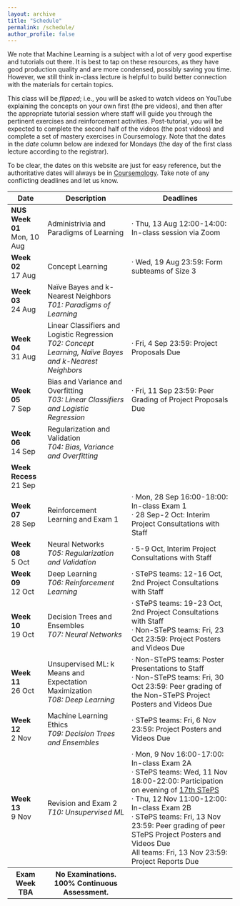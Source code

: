 ```yaml
---
layout: archive
title: "Schedule"
permalink: /schedule/
author_profile: false
---
```


We note that Machine Learning is a subject with a lot of very good expertise and tutorials out there. It is best to tap on these resources, as they have good production quality and are more condensed, possibly saving you time. However, we still think in-class lecture is helpful to build better connection with the materials for certain topics.

This class will be _flipped_; i.e., you will be asked to watch videos on YouTube explaining the concepts on your own first (the pre videos), and then after the appropriate tutorial session where staff will guide you through the pertinent exercises and reinforcement activities. Post-tutorial, you will be expected to complete the second half of the videos (the post videos) and complete a set of mastery exercises in Coursemology.  Note that the dates in the _date_ column below are indexed for Mondays (the day of the first class lecture according to the registrar).

To be clear, the dates on this website are just for easy reference, but the authoritative dates will always be in [Coursemology](https://coursemology.org/courses/1870).  Take note of any conflicting deadlines and let us know.

<!--- For those who find the pace of the videos too fast or needing a bit more time to digest the materials, we will offer an in-class help session during the lecture slot (i.e., Thursdays 12:00-14:00) on the remaining weeks (Weeks 2-6 and 8-12). This is completely optional (not counting against your workload), and we will not be introducing any material for the help sessions. It is just voluntary help from all of us on the staff. -->


<table class="table table-striped">
<thead class="thead-inverse"><tr><th>Date</th><th>Description</th><th>Deadlines</th></tr></thead>
<tbody>
<tr>
  <td><b>NUS Week 01</b><br />Mon, 10 Aug
  </td>
  <td>Administrivia and Paradigms of Learning</td>
  <td>· Thu, 13 Aug 12:00-14:00: In-class session via Zoom
  </td>
</tr>
<tr>
  <td><b>Week 02</b><br />17 Aug
  </td>
  <td>Concept Learning
  </td>
  <td>· Wed, 19 Aug 23:59: Form subteams of Size 3
  </td>
</tr>
<tr>
  <td><b>Week 03</b><br />24 Aug
  </td>
  <td>Naïve Bayes and k-Nearest Neighbors
  <em><br />T01: Paradigms of Learning</em>
  <td>
  </td>
  </td>
</tr>
<tr>
  <td><b>Week 04</b><br />31 Aug
  </td>
  <td>Linear Classifiers and Logistic Regression
  <br /><em>T02: Concept Learning, Naïve Bayes and k-Nearest Neighbors</em>
  </td>
  <td>· Fri, 4 Sep 23:59: Project Proposals Due
  </td>
</tr>
<tr>
  <td><b>Week 05</b><br />7 Sep
  </td>
  <td>Bias and Variance and Overfitting
  <br />
  <em>T03: Linear Classifiers and Logistic Regression</em>
  </td>
  <td>· Fri, 11 Sep 23:59: Peer Grading of Project Proposals Due
  </td>
</tr>
<tr>
  <td><b>Week 06</b><br />14 Sep
  </td>
  <td>Regularization and Validation
  <br /><em>T04: Bias, Variance and Overfitting</em>
  </td>
  <td>
  </td>
</tr>
<tr>
  <td><b>Week Recess</b><br />21 Sep
  </td>
  <td>
  </td>
  <td>
  </td>
</tr>
<tr>
  <td><b>Week 07</b><br />28 Sep
  </td>
  <td>Reinforcement Learning and Exam 1
  </td>
  <td>· Mon, 28 Sep 16:00-18:00: In-class Exam 1
  <br />· 28 Sep-2 Oct: Interim Project Consultations with Staff
  </td>
</tr>
<tr>
  <td><b>Week 08</b><br />5 Oct
  </td>
  <td>Neural Networks
  <br /><em>T05: Regularization and Validation</em>
  </td>
  <td>· 5-9 Oct, Interim Project Consultations with Staff
  </td>
</tr>
<tr>
  <td><b>Week 09</b><br />12 Oct
  </td>
  <td>Deep Learning
  <br /><em>T06: Reinforcement Learning</em>
  </td>
  <td>· STePS teams: 12-16 Oct, 2nd Project Consultations with Staff
  </td>
</tr>
<tr>
  <td><b>Week 10</b><br />19 Oct
  </td>
  <td>Decision Trees and Ensembles
  <br /><em>T07: Neural Networks</em>
  </td>
  <td>· STePS teams: 19-23 Oct, 2nd Project Consultations with Staff
  <br />· Non-STePS teams: Fri, 23 Oct 23:59: Project Posters and Videos Due
  </td>
</tr>
<tr>
  <td><b>Week 11</b><br />26 Oct
  </td>
  <td>Unsupervised ML: k Means and Expectation Maximization
  <br /><em>T08: Deep Learning</em>
  </td>
  <td>· Non-STePS teams: Poster Presentations to Staff
  <br />· Non-STePS teams: Fri, 30 Oct 23:59: Peer grading of the Non-STePS Project Posters and Videos Due
  </td>
</tr>
<tr>
  <td><b>Week 12</b><br />2 Nov
  </td>
  <td>Machine Learning Ethics
  <br /><em>T09: Decision Trees and Ensembles</em>
  </td>
  <td>· STePS teams: Fri, 6 Nov 23:59: Project Posters and Videos Due
  </td>
</tr>
<tr>
  <td><b>Week 13</b><br />9 Nov
  </td>
  <td>Revision and Exam 2
  <br /><em>T10: Unsupervised ML</em>
  </td>
  <td>
    · Mon, 9 Nov 16:00-17:00: In-class Exam 2A
    <br />· STePS teams: Wed, 11 Nov 18:00-22:00: Participation on evening of <a href="http://isteps.comp.nus.edu.sg/event/17th-steps/module/CS3244">17th STePS</a>
    <br />· Thu, 12 Nov 11:00-12:00: In-class Exam 2B
    <br />· STePS teams: Fri, 13 Nov 23:59: Peer grading of peer STePS Project Posters and Videos Due
    <br />All teams: Fri, 13 Nov 23:59: Project Reports Due
  </td>
</tr>
<tr>
  <th><b>Exam Week</b><br />TBA
  </th>
  <th>No Examinations.  100% Continuous Assessment.
  </th>
  <th>
  </th>
</tr>
</tbody></table>

<p><br /></p>

<!--

<p>You can import the below calendar via its URL <a href="https://calendar.google.com/calendar?cid=MTFnY205bm5pNjJxcDIwcWhqOTVpOHFuNHNAZ3JvdXAuY2FsZW5kYXIuZ29vZ2xlLmNvbQ">https://calendar.google.com/calendar?cid=MTFnY205bm5pNjJxcDIwcWhqOTVpOHFuNHNAZ3JvdXAuY2FsZW5kYXIuZ29vZ2xlLmNvbQ</a>.</p>

<center><iframe align="middle" src="https://calendar.google.com/calendar/embed?height=400&amp;wkst=1&amp;bgcolor=%23ffffff&amp;ctz=Asia%2FSingapore&amp;src=MTFnY205bm5pNjJxcDIwcWhqOTVpOHFuNHNAZ3JvdXAuY2FsZW5kYXIuZ29vZ2xlLmNvbQ&amp;color=%230B8043&amp;showCalendars=0&amp;showTz=0&amp;mode=AGENDA" style="border-width:0" width="800" height="400" frameborder="0" scrolling="no"></iframe></center>

-->

